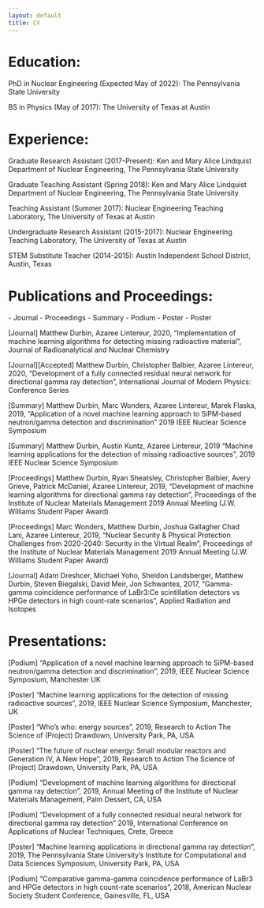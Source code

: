 ```yaml
---
layout: default
title: CV
---
```


# Education:
PhD in Nuclear Engineering (Expected May of 2022): The Pennsylvania State University

BS in Physics (May of 2017): The University of Texas at Austin

# Experience:
Graduate Research Assistant (2017-Present): Ken and Mary Alice Lindquist Department of Nuclear Engineering, The Pennsylvania State University

Graduate Teaching Assistant (Spring 2018): Ken and Mary Alice Lindquist Department of Nuclear Engineering, The Pennsylvania State University

Teaching Assistant (Summer 2017): Nuclear Engineering Teaching Laboratory, The University of Texas at Austin

Undergraduate Research Assistant (2015-2017): Nuclear Engineering Teaching Laboratory, The University of Texas at Austin

STEM Substitute Teacher (2014-2015): Austin Independent School District, Austin, Texas

# Publications and Proceedings:
<span>
 <i class="fa fa-book"> </i> - Journal 
 <i class="fa fa-bookmark"> </i> - Proceedings 
 <i class="fa fa-file"> </i> - Summary 
 <i class="fa fa-file-powerpoint-o" ></i> - Podium 
 <i class="fa fa-columns" ></i> - Poster 
 <i class="fa fa-trophy" ></i> - Poster 
</span>



[Journal] Matthew Durbin, Azaree Lintereur, 2020, “Implementation of machine learning algorithms for detecting missing radioactive material”, Journal of Radioanalytical and Nuclear Chemistry

[Journal][Accepted] Matthew Durbin, Christopher Balbier, Azaree Lintereur, 2020, “Development of a fully connected residual neural network for directional gamma ray detection”, International Journal of Modern Physics: Conference Series

[Summary] Matthew Durbin, Marc Wonders, Azaree Lintereur, Marek Flaska, 2019, “Application of a novel machine learning approach to SiPM-based neutron/gamma detection and discrimination” 2019 IEEE Nuclear Science Symposium

[Summary] Matthew Durbin, Austin Kuntz, Azaree Lintereur, 2019 “Machine learning applications for the detection of missing radioactive sources”, 2019 IEEE Nuclear Science Symposium

[Proceedings] Matthew Durbin, Ryan Sheatsley, Christopher Balbier, Avery Grieve, Patrick McDaniel, Azaree Lintereur, 2019, “Development of machine learning algorithms for directional gamma ray detection”, Proceedings of the Institute of Nuclear Materials Management 2019 Annual Meeting (J.W. Williams Student Paper Award)

[Proceedings] Marc Wonders, Matthew Durbin, Joshua Gallagher Chad Lani, Azaree Lintereur, 2019, “Nuclear Security & Physical Protection Challenges from 2020-2040: Security in the Virtual Realm”, Proceedings of the Institute of Nuclear Materials Management 2019 Annual Meeting (J.W. Williams Student Paper Award)

[Journal] Adam Dreshcer, Michael Yoho, Sheldon Landsberger, Matthew Durbin, Steven Biegalski, David Meir, Jon Schwantes, 2017, “Gamma-gamma coincidence performance of LaBr3:Ce scintillation detectors vs HPGe detectors in high count-rate scenarios”, Applied Radiation and Isotopes

 

# Presentations:
[Podium] “Application of a novel machine learning approach to SiPM-based neutron/gamma detection and discrimination”, 2019, IEEE Nuclear Science Symposium, Manchester UK

[Poster] “Machine learning applications for the detection of missing radioactive sources”, 2019, IEEE Nuclear Science Symposium, Manchester, UK

[Poster] “Who’s who: energy sources”, 2019, Research to Action The Science of (Project) Drawdown, University Park, PA, USA

[Poster] “The future of nuclear energy: Small modular reactors and Generation IV, A New Hope”, 2019, Research to Action The Science of (Project) Drawdown, University Park, PA, USA

[Podium] “Development of machine learning algorithms for directional gamma ray detection”, 2019, Annual Meeting of the Institute of Nuclear Materials Management, Palm Dessert, CA,  USA

[Podium] “Development of a fully connected residual neural network for directional gamma ray detection” 2019, International Conference on Applications of Nuclear Techniques, Crete, Greece

[Poster] “Machine learning applications in directional gamma ray detection”, 2019, The Pennsylvania State University’s Institute for Computational and Data Sciences Symposium, University Park, PA, USA

[Podium] “Comparative gamma-gamma coincidence performance of LaBr3 and HPGe detectors in high count-rate scenarios”, 2018, American Nuclear Society Student Conference, Gainesville, FL, USA
